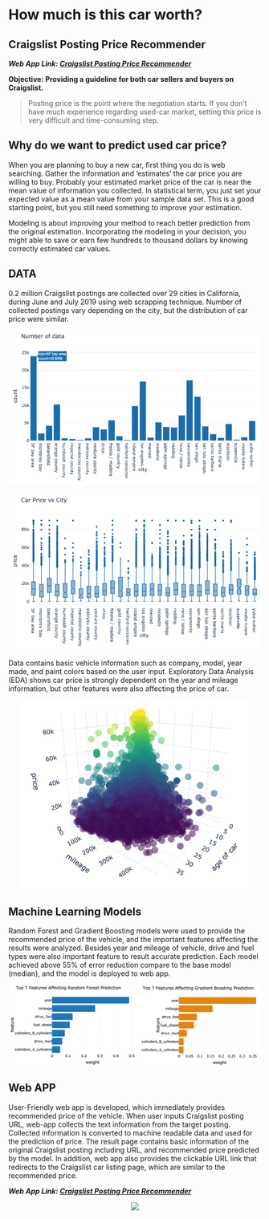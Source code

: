 # How much is this car worth?
## Craigslist Posting Price Recommender

__*Web App Link: [Craigslist Posting Price Recommender](http://3.209.34.102:8080/)*__ 

**Objective: Providing a guideline for both car sellers and buyers on Craigslist.**
> Posting price is the point where the negotiation starts. If you don’t have much experience regarding used-car market, setting this price is very difficult and time-consuming step.  

## Why do we want to predict used car price?
When you are planning to buy a new car, first thing you do is web searching. Gather the information and ‘estimates’ the car price you are willing to buy. Probably your estimated market price of the car is near the mean value of information you collected. In statistical term, you just set your expected value as a mean value from your sample data set. This is a good starting point, but you still need something to improve your estimation. 

Modeling is about improving your method to reach better prediction from the original estimation. Incorporating the modeling in your decision, you might able to save or earn few hundreds to thousand dollars by knowing correctly estimated car values.

## DATA
0.2 million Craigslist postings are collected over 29 cities in California, during June and July 2019 using web scrapping technique. Number of collected postings vary depending on the city, but the distribution of car price were similar.
<p align="center">
<img src="static/city_data.png">
</p>
<p align="center">
<img src="static/city_carprice.png">
</p>
Data contains basic vehicle information such as company, model, year made, and paint colors based on the user input. Exploratory Data Analysis (EDA) shows car price is strongly dependent on the year and mileage information, but other features were also affecting the price of car.
<p align="center">
<img src="static/year_price_carage.png">
</p>

## Machine Learning Models
Random Forest and Gradient Boosting models were used to provide the recommended price of the vehicle, and the important features affecting the results were analyzed. Besides year and mileage of vehicle, drive and fuel types were also important feature to result accurate prediction.  Each model achieved above 55% of error reduction compare to the base model (median), and the model is deployed to web app.

<p align="center">
<img src="static/FImodel.png">
</p>

## Web APP
User-Friendly web app is developed, which immediately provides recommended price of the vehicle. When user inputs Craigslist posting URL, web-app collects the text information from the target posting. Collected information is converted to machine readable data and used for the prediction of price. The result page contains basic information of the original Craigslist posting including URL, and recommended price predicted by the model. In addition, web app also provides the clickable URL link that redirects to the Craigslist car listing page, which are similar to the recommended price.

__*Web App Link: [Craigslist Posting Price Recommender](http://3.209.34.102:8080/)*__ 

<p align="center">
<img src="static/cl_price_rec_demo.gif">
</p>
